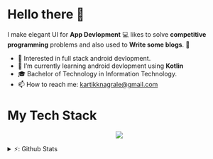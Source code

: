 # Hello there 👋

<!--
**kartnagrale/kartnagrale** is a ✨ _special_ ✨ repository because its `README.md` (this file) appears on your GitHub profile.
-->

I make elegant UI for **App Devlopment** 💻 likes to solve **competitive programming** problems and also used to **Write some blogs**. 🌈    

* 🧐   Interested in full stack android devlopment.
* 🌱   I’m currently learning android devlopment using **Kotlin**
* 🎓   Bachelor of Technology in Information Technology.
* 📫   How to reach me: kartikknagrale@gmail.com

# My Tech Stack
<p align="center">
  <a href="https://skillicons.dev">
    <img src="https://skillicons.dev/icons?i=cpp,c,git,java,kotlin,html,css" />
  </a>
</p>

<details>
  
  <summary>⚡: Github Stats</summary>
  <img align="left" alt="Kartik's Github stats" src="https://github-readme-stats.kartnagrale.vercel.app/api?username=kartnagrale&show_icons=true&hide_border=true" />
  
</details>
